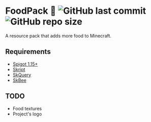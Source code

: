 # FoodPack 🍕 ![GitHub last commit](https://img.shields.io/github/last-commit/PanIntegralus/FoodSk) ![GitHub repo size](https://img.shields.io/github/repo-size/PanIntegralus/FoodSk)
A resource pack that adds more food to Minecraft.

## Requirements
- [Spigot 1.15+](https://www.spigotmc.org)
- [Skript](https://docs.skunity.com/downloads)
- [SkQuery](https://www.spigotmc.org/resources/skquery-1-9-1-15.36631/)
- [SkBee](https://www.spigotmc.org/resources/skbee-skript-addon.75839/)

## TODO
- Food textures
- Project's logo
